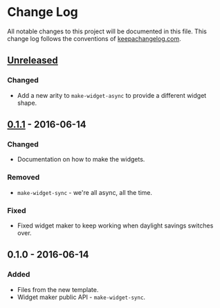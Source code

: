 # Change Log
All notable changes to this project will be documented in this file. This change log follows the conventions of [keepachangelog.com](http://keepachangelog.com/).

## [Unreleased][unreleased]
### Changed
- Add a new arity to `make-widget-async` to provide a different widget shape.

## [0.1.1] - 2016-06-14
### Changed
- Documentation on how to make the widgets.

### Removed
- `make-widget-sync` - we're all async, all the time.

### Fixed
- Fixed widget maker to keep working when daylight savings switches over.

## 0.1.0 - 2016-06-14
### Added
- Files from the new template.
- Widget maker public API - `make-widget-sync`.

[unreleased]: https://github.com/your-name/event-data-deposit-stasher/compare/0.1.1...HEAD
[0.1.1]: https://github.com/your-name/event-data-deposit-stasher/compare/0.1.0...0.1.1

